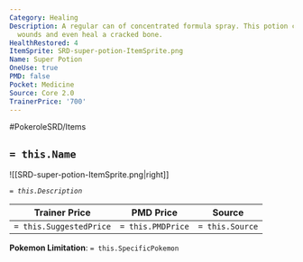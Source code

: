```yaml
---
Category: Healing
Description: A regular can of concentrated formula spray. This potion can close open
  wounds and even heal a cracked bone.
HealthRestored: 4
ItemSprite: SRD-super-potion-ItemSprite.png
Name: Super Potion
OneUse: true
PMD: false
Pocket: Medicine
Source: Core 2.0
TrainerPrice: '700'
---
```


#PokeroleSRD/Items

## `= this.Name`

![[SRD-super-potion-ItemSprite.png|right]]

*`= this.Description`*

| Trainer Price           | PMD Price         | Source | 
| ----------------------- | ----------------- | ------ |
| `= this.SuggestedPrice` | `= this.PMDPrice` | `= this.Source`

**Pokemon Limitation**: `= this.SpecificPokemon`
